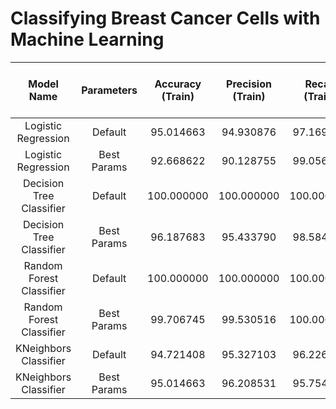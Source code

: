 # Classifying Breast Cancer Cells with Machine Learning

|       Model Name       |  Parameters   | Accuracy (Train) | Precision (Train) |  Recall (Train)  |  F1 Score (Train)  | Log Loss (Train) | Accuracy (Test) | Precision (Test) |  Recall (Test)  |  F1 Score (Test)  | Log Loss (Test) | Cross-validated Accuracy (Test) |
|:----------------------:|:-------------:|:-----------------:|:-----------------:|:----------------:|:------------------:|:----------------:|:--------------:|:--------------:|:-------------:|:---------------:|:-------------:|:------------------:|
| Logistic Regression    |    Default    |      95.014663     |      94.930876     |     97.169811    |       96.037296     | 1.396549e-01    |     93.859649   |    92.810458    |    97.931034   |      95.302013    |    0.143682    |        96.068075        |
| Logistic Regression    |  Best Params  |      92.668622     |      90.128755     |     99.056604    |       94.382022     | 2.406548e-01    |     92.543860   |    90.000000    |    99.310345   |      94.426230    |    0.234627    |        99.436620        |
| Decision Tree Classifier |   Default    |     100.000000     |     100.000000     |    100.000000    |      100.000000     | 2.220446e-16    |     91.666667   |    92.000000    |    95.172414   |      93.559322    |    3.003638    |        92.996870        |
| Decision Tree Classifier | Best Params  |      96.187683     |      95.433790     |     98.584906    |       96.983759     | 8.086386e-02    |     92.105263   |    90.967742    |    97.241379   |      94.000000    |    1.198936    |        92.719092        |
| Random Forest Classifier |   Default    |     100.000000     |     100.000000     |    100.000000    |      100.000000     | 4.298869e-02    |     92.543860   |    92.666667    |    95.862069   |      94.237288    |    0.158104    |        96.075900        |
| Random Forest Classifier | Best Params  |      99.706745     |      99.530516     |     100.000000   |       99.764706     | 6.158698e-02    |     92.105263   |    92.052980    |    95.862069   |      93.918919    |    0.158749    |        95.794210        |
| KNeighbors Classifier   |   Default    |      94.721408     |      95.327103     |     96.226415    |       95.774648     | 1.017188e-01    |     91.666667   |    93.750000    |    93.103448   |      93.425606    |    0.597930    |        95.786385        |
| KNeighbors Classifier   | Best Params  |      95.014663     |      96.208531     |     95.754717    |       95.981087     | 1.257131e-01    |     90.789474   |    91.333333    |    94.482759   |      92.881356    |    0.166804    |        96.075900        |
